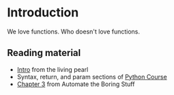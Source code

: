 # Introduction

We love functions. Who doesn't love functions.

## Reading material

* [Intro](http://thelivingpearl.com/2013/12/23/introduction-to-functions-in-python/) from the living pearl
* Syntax, return, and param sections of [Python Course](http://www.python-course.eu/python3_functions.php)
* [Chapter 3](https://automatetheboringstuff.com/chapter3/) from Automate the Boring Stuff
